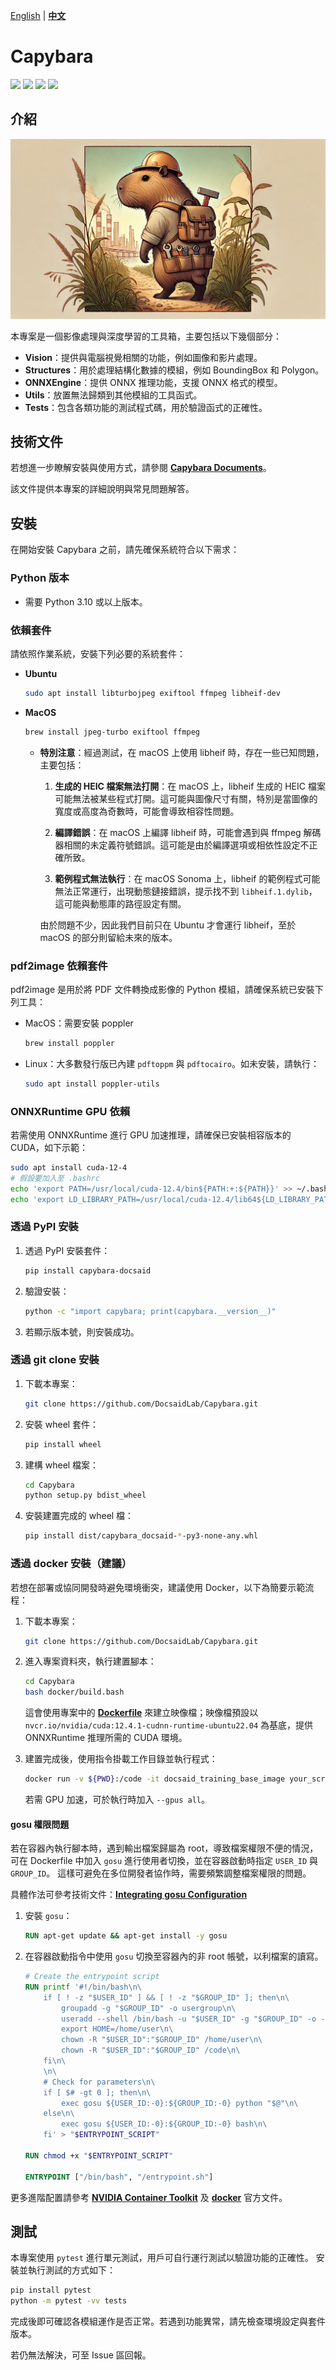 [English](./README.md) | **[中文](./README_tw.md)**

# Capybara

<p align="left">
    <a href="./LICENSE"><img src="https://img.shields.io/badge/license-Apache%202-dfd.svg"></a>
    <a href=""><img src="https://img.shields.io/badge/python-3.10+-aff.svg"></a>
    <a href="https://github.com/DocsaidLab/Capybara/releases"><img src="https://img.shields.io/github/v/release/DocsaidLab/Capybara?color=ffa"></a>
    <a href="https://pypi.org/project/capybara_docsaid/"><img src="https://img.shields.io/pypi/v/capybara_docsaid.svg"></a>
</p>

## 介紹

![title](https://raw.githubusercontent.com/DocsaidLab/Capybara/refs/heads/main/docs/title.webp)

本專案是一個影像處理與深度學習的工具箱，主要包括以下幾個部分：

- **Vision**：提供與電腦視覺相關的功能，例如圖像和影片處理。
- **Structures**：用於處理結構化數據的模組，例如 BoundingBox 和 Polygon。
- **ONNXEngine**：提供 ONNX 推理功能，支援 ONNX 格式的模型。
- **Utils**：放置無法歸類到其他模組的工具函式。
- **Tests**：包含各類功能的測試程式碼，用於驗證函式的正確性。

## 技術文件

若想進一步瞭解安裝與使用方式，請參閱 [**Capybara Documents**](https://docsaid.org/docs/capybara)。

該文件提供本專案的詳細說明與常見問題解答。

## 安裝

在開始安裝 Capybara 之前，請先確保系統符合以下需求：

### Python 版本

- 需要 Python 3.10 或以上版本。

### 依賴套件

請依照作業系統，安裝下列必要的系統套件：

- **Ubuntu**

  ```bash
  sudo apt install libturbojpeg exiftool ffmpeg libheif-dev
  ```

- **MacOS**

  ```bash
  brew install jpeg-turbo exiftool ffmpeg
  ```

  - **特別注意**：經過測試，在 macOS 上使用 libheif 時，存在一些已知問題，主要包括：

    1. **生成的 HEIC 檔案無法打開**：在 macOS 上，libheif 生成的 HEIC 檔案可能無法被某些程式打開。這可能與圖像尺寸有關，特別是當圖像的寬度或高度為奇數時，可能會導致相容性問題。

    2. **編譯錯誤**：在 macOS 上編譯 libheif 時，可能會遇到與 ffmpeg 解碼器相關的未定義符號錯誤。這可能是由於編譯選項或相依性設定不正確所致。

    3. **範例程式無法執行**：在 macOS Sonoma 上，libheif 的範例程式可能無法正常運行，出現動態鏈接錯誤，提示找不到 `libheif.1.dylib`，這可能與動態庫的路徑設定有關。

    由於問題不少，因此我們目前只在 Ubuntu 才會運行 libheif，至於 macOS 的部分則留給未來的版本。

### pdf2image 依賴套件

pdf2image 是用於將 PDF 文件轉換成影像的 Python 模組，請確保系統已安裝下列工具：

- MacOS：需要安裝 poppler

  ```bash
  brew install poppler
  ```

- Linux：大多數發行版已內建 `pdftoppm` 與 `pdftocairo`。如未安裝，請執行：

  ```bash
  sudo apt install poppler-utils
  ```

### ONNXRuntime GPU 依賴

若需使用 ONNXRuntime 進行 GPU 加速推理，請確保已安裝相容版本的 CUDA，如下示範：

```bash
sudo apt install cuda-12-4
# 假設要加入至 .bashrc
echo 'export PATH=/usr/local/cuda-12.4/bin${PATH:+:${PATH}}' >> ~/.bashrc
echo 'export LD_LIBRARY_PATH=/usr/local/cuda-12.4/lib64${LD_LIBRARY_PATH:+:${LD_LIBRARY_PATH}}' >> ~/.bashrc
```

### 透過 PyPI 安裝

1. 透過 PyPI 安裝套件：

   ```bash
   pip install capybara-docsaid
   ```

2. 驗證安裝：

   ```bash
   python -c "import capybara; print(capybara.__version__)"
   ```

3. 若顯示版本號，則安裝成功。

### 透過 git clone 安裝

1. 下載本專案：

   ```bash
   git clone https://github.com/DocsaidLab/Capybara.git
   ```

2. 安裝 wheel 套件：

   ```bash
   pip install wheel
   ```

3. 建構 wheel 檔案：

   ```bash
   cd Capybara
   python setup.py bdist_wheel
   ```

4. 安裝建置完成的 wheel 檔：

   ```bash
   pip install dist/capybara_docsaid-*-py3-none-any.whl
   ```

### 透過 docker 安裝（建議）

若想在部署或協同開發時避免環境衝突，建議使用 Docker，以下為簡要示範流程：

1. 下載本專案：

   ```bash
   git clone https://github.com/DocsaidLab/Capybara.git
   ```

2. 進入專案資料夾，執行建置腳本：

   ```bash
   cd Capybara
   bash docker/build.bash
   ```

   這會使用專案中的 [**Dockerfile**](https://github.com/DocsaidLab/Capybara/blob/main/docker/Dockerfile) 來建立映像檔；映像檔預設以 `nvcr.io/nvidia/cuda:12.4.1-cudnn-runtime-ubuntu22.04` 為基底，提供 ONNXRuntime 推理所需的 CUDA 環境。

3. 建置完成後，使用指令掛載工作目錄並執行程式：

   ```bash
   docker run -v ${PWD}:/code -it docsaid_training_base_image your_scripts.py
   ```

   若需 GPU 加速，可於執行時加入 `--gpus all`。

#### gosu 權限問題

若在容器內執行腳本時，遇到輸出檔案歸屬為 root，導致檔案權限不便的情況，可在 Dockerfile 中加入 `gosu` 進行使用者切換，並在容器啟動時指定 `USER_ID` 與 `GROUP_ID`。
這樣可避免在多位開發者協作時，需要頻繁調整檔案權限的問題。

具體作法可參考技術文件：[**Integrating gosu Configuration**](https://docsaid.org/docs/capybara/advance/#integrating-gosu-configuration)

1. 安裝 `gosu`：

   ```dockerfile
   RUN apt-get update && apt-get install -y gosu
   ```

2. 在容器啟動指令中使用 `gosu` 切換至容器內的非 root 帳號，以利檔案的讀寫。

   ```dockerfile
   # Create the entrypoint script
   RUN printf '#!/bin/bash\n\
       if [ ! -z "$USER_ID" ] && [ ! -z "$GROUP_ID" ]; then\n\
           groupadd -g "$GROUP_ID" -o usergroup\n\
           useradd --shell /bin/bash -u "$USER_ID" -g "$GROUP_ID" -o -c "" -m user\n\
           export HOME=/home/user\n\
           chown -R "$USER_ID":"$GROUP_ID" /home/user\n\
           chown -R "$USER_ID":"$GROUP_ID" /code\n\
       fi\n\
       \n\
       # Check for parameters\n\
       if [ $# -gt 0 ]; then\n\
           exec gosu ${USER_ID:-0}:${GROUP_ID:-0} python "$@"\n\
       else\n\
           exec gosu ${USER_ID:-0}:${GROUP_ID:-0} bash\n\
       fi' > "$ENTRYPOINT_SCRIPT"

   RUN chmod +x "$ENTRYPOINT_SCRIPT"

   ENTRYPOINT ["/bin/bash", "/entrypoint.sh"]
   ```

更多進階配置請參考 [**NVIDIA Container Toolkit**](https://docs.nvidia.com/datacenter/cloud-native/container-toolkit/latest/install-guide.html) 及 [**docker**](https://docs.docker.com/) 官方文件。

## 測試

本專案使用 `pytest` 進行單元測試，用戶可自行運行測試以驗證功能的正確性。
安裝並執行測試的方式如下：

```bash
pip install pytest
python -m pytest -vv tests
```

完成後即可確認各模組運作是否正常。若遇到功能異常，請先檢查環境設定與套件版本。

若仍無法解決，可至 Issue 區回報。
